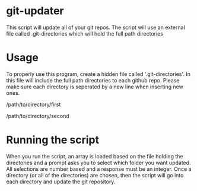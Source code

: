 # git-updater
This script will update all of your git repos. The script will use an external file called .git-directories which will hold the full path directories

# Usage
To properly use this program, create a hidden file called '.git-directories'. In this file will include the full path directories to each github repo. Please make sure each directory is seperated by a new line when inserting new ones.

/path/to/directory/first

/path/to/directory/second

# Running the script
When you run the script, an array is loaded based on the file holding the directories and a prompt asks you to select which folder you want updated. All selections are number based and a response must be an integer. Once a directory (or all of the directories) are chosen, then the script will go into each directory and update the git repository.
